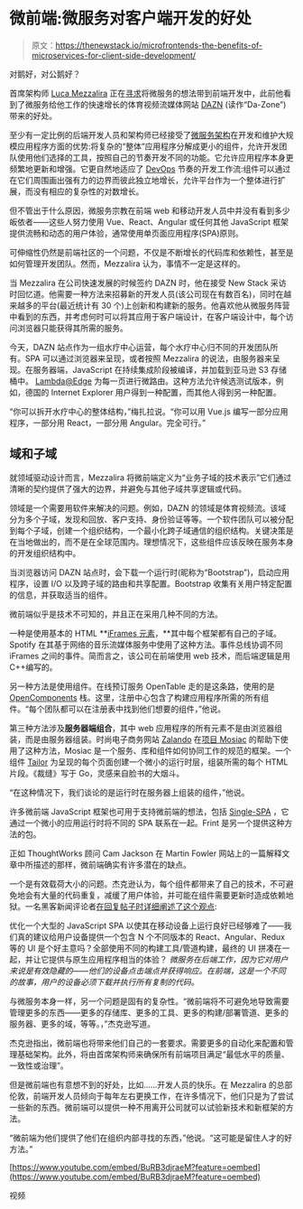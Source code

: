 # 微前端:微服务对客户端开发的好处

> 原文：<https://thenewstack.io/microfrontends-the-benefits-of-microservices-for-client-side-development/>

对鹅好，对公鹅好？

首席架构师 [Luca Mezzalira](https://lucamezzalira.com/) 正在[寻求](https://medium.com/@lucamezzalira/micro-frontends-resources-53b1ec7d512a)将微服务的想法带到前端开发中，此前他看到了微服务给他工作的快速增长的体育视频流媒体网站 [DAZN](https://watch.dazn.com/en-US/sports/) (读作“Da-Zone”)带来的好处。

至少有一定比例的后端开发人员和架构师已经接受了[微服务架构](https://thenewstack.io/category/microservices/)在开发和维护大规模应用程序方面的优势:将复杂的“整体”应用程序分解成更小的组件，允许开发团队使用他们选择的工具，按照自己的节奏开发不同的功能。它允许应用程序本身更频繁地更新和增强。它更自然地适应了 [DevOps](/category/DevOps) 节奏的开发工作流:组件可以通过在它们周围画出强有力的边界而彼此独立地增长，允许平台作为一个整体进行扩展，而没有相应的复杂性的对数增长。

但不管出于什么原因，微服务宗教在前端 web 和移动开发人员中并没有看到多少皈依者——这些人努力使用 Vue、React、Angular 或任何其他 JavaScript 框架提供流畅和动态的用户体验，通常使用单页面应用程序(SPA)原则。

可伸缩性仍然是前端社区的一个问题，不仅是不断增长的代码库和依赖性，甚至是如何管理开发团队。然而，Mezzalira 认为，事情不一定是这样的。

当 Mezzalira 在公司快速发展的时候签约 DAZN 时，他在接受 New Stack 采访时回忆道。他需要一种方法来招募新的开发人员(该公司现在有数百名)，同时在越来越多的平台(最近统计有 30 个)上创新和构建新的服务。他喜欢他从微服务阵营中看到的东西，并考虑何时可以将其应用于客户端设计，在客户端设计中，每个访问浏览器只能获得其所需的服务。

今天，DAZN 站点作为一组水疗中心运营，每个水疗中心归不同的开发团队所有。SPA 可以通过浏览器来呈现，或者按照 Mezzalira 的说法，由服务器来呈现。在服务器端，JavaScript 在持续集成阶段被编译，并加载到亚马逊 S3 存储桶中。 [Lambda@Edge](https://aws.amazon.com/lambda/edge/) 为每一页进行微路由。这种方法允许候选测试版本，例如，德国的 Internet Explorer 用户得到一种配置，而其他人得到另一种配置。

“你可以拆开水疗中心的整体结构，”梅扎拉说。“你可以用 Vue.js 编写一部分应用程序，一部分用 React，一部分用 Angular。完全可行。”

## 域和子域

就领域驱动设计而言，Mezzalira 将微前端定义为“业务子域的技术表示”它们通过清晰的契约提供了强大的边界，并避免与其他子域共享逻辑或代码。

领域是一个需要用软件来解决的问题。例如，DAZN 的领域是体育视频流。该域分为多个子域，发现和回放、客户支持、身份验证等等。一个软件团队可以被分配到每个子域，创建一个组织结构，一个最小化跨子域通信的组织结构。关键决策是在当地做出的，而不是在全球范围内。理想情况下，这些组件应该反映在服务本身的开发组织结构中。

当浏览器访问 DAZN 站点时，会下载一个运行时(昵称为“Bootstrap”)，启动应用程序，设置 I/O 以及跨子域的路由和共享配置。Bootstrap 收集有关用户特定配置的信息，并获取适当的组件。

微前端似乎是技术不可知的，并且正在采用几种不同的方法。

一种是使用基本的 HTML **[iFrames 元素](https://www.w3schools.com/html/html_iframe.asp)，**其中每个框架都有自己的子域。Spotify 在其基于网络的音乐流媒体服务中使用了这种方法。事件总线协调不同 iFrames 之间的事件。简而言之，该公司在前端使用 web 技术，而后端逻辑是用 C++编写的。

另一种方法是使用组件。在线预订服务 OpenTable 走的是这条路，使用的是 [OpenComponents](https://opencomponents.github.io/) 栈。这里，注册中心包含了构建应用程序所需的所有组件。“每个团队都可以在注册表中找到他们想要的组件，”他说。

第三种方法涉及**服务器端组合**，其中 web 应用程序的所有元素不是由浏览器组装，而是由服务器组装。时尚电子商务网站 [Zalando](https://zalando.com/) 在[项目 Mosiac](https://www.mosaic9.org/) 的帮助下使用了这种方法，Mosiac 是一个服务、库和组件如何协同工作的规范的框架。一个组件 [Tailor](https://github.com/zalando/tailor) 为呈现的每个页面创建一个微小的运行时层，组装所需的每个 HTML 片段。《裁缝》写于 Go，灵感来自脸书的大烟斗。

“在这种情况下，我们谈论的是运行时在服务器上组装的组件，”他说。

许多微前端 JavaScript 框架也可用于支持微前端的想法，包括 [Single-SPA](https://single-spa.js.org/) ，它通过一个微小的应用运行时将不同的 SPA 联系在一起。Frint 是另一个提供这种方法的包。

正如 ThoughtWorks 顾问 Cam Jackson 在 Martin Fowler 网站上的一篇解释文章中所描述的那样，微前端确实有许多潜在的缺点。

一个是有效载荷大小的问题。杰克逊认为，每个组件都带来了自己的技术，不可避免地会有大量的代码重复，减缓了用户体验，并可能在组件需要更新时造成依赖地狱。一名黑客新闻评论者[在回复帖子时详细阐述了这个观点](https://news.ycombinator.com/item?id=20148308):

优化一个大型的 JavaScript SPA 以使其在移动设备上运行良好已经够难了——我们真的建议给用户设备提供一个包含 N 个不同版本的 React、Angular、Redux 等的 UI 是个好主意吗？全部使用不同的构建工具/管道构建，最终的 UI 拼凑在一起，并让它提供与原生应用程序相当的体验？ *微服务在后端工作，因为它对用户来说是有效隐藏的——他们的设备点击端点并获得响应。在前端，这是一个不同的故事，用户的设备必须下载并执行所有复制的代码。*

与微服务本身一样，另一个问题是固有的复杂性。“微前端将不可避免地导致需要管理更多的东西——更多的存储库、更多的工具、更多的构建/部署管道、更多的服务器、更多的域，等等。，”杰克逊写道。

杰克逊指出，微前端也将带来他们自己的一套要求。需要更多的自动化来配置和管理基础架构。此外，将由首席架构师来确保所有前端项目满足“最低水平的质量、一致性或治理”。

但是微前端也有意想不到的好处，比如……开发人员的快乐。在 Mezzalira 的总部伦敦，前端开发人员倾向于每年左右更换工作，在许多情况下，他们只是为了尝试一些新的东西。微前端可以提供一种不用离开公司就可以试验新技术和新框架的方法。

“微前端为他们提供了他们在组织内部寻找的东西，”他说。“这可能是留住人才的好方法。”

[https://www.youtube.com/embed/BuRB3djraeM?feature=oembed](https://www.youtube.com/embed/BuRB3djraeM?feature=oembed)

视频

<svg xmlns:xlink="http://www.w3.org/1999/xlink" viewBox="0 0 68 31" version="1.1"><title>Group</title> <desc>Created with Sketch.</desc></svg>